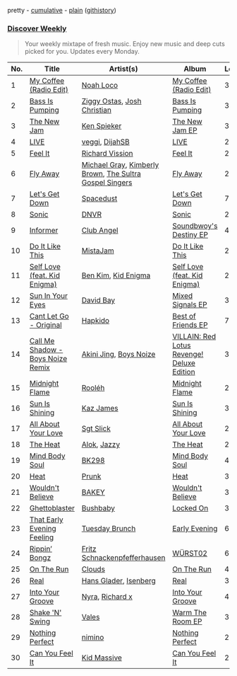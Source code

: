 pretty - [cumulative](/playlists/cumulative/Discover%20Weekly.md) - [plain](/playlists/plain/37i9dQZEVXcERLiUqU2pJX) ([githistory](https://github.githistory.xyz/vitokorn/spotify-playlist-archive/blob/master/playlists/plain/37i9dQZEVXcERLiUqU2pJX))
### [Discover Weekly](https://open.spotify.com/playlist/37i9dQZEVXcERLiUqU2pJX)

> Your weekly mixtape of fresh music. Enjoy new music and deep cuts picked for you. Updates every Monday.

| No. | Title | Artist(s) | Album | Length |
|---|---|---|---|---|
| 1 | [My Coffee (Radio Edit)](https://open.spotify.com/track/3VwI8k1BFMnW2LzOHd8wDl) | [Noah Loco](https://open.spotify.com/artist/2dM7JfORAeEa88KubhKrxA) | [My Coffee (Radio Edit)](https://open.spotify.com/album/7IeVJanV9cDzavhrfpAlOK) | 3:37 |
| 2 | [Bass Is Pumping](https://open.spotify.com/track/7A38q6OZ1vjy84t3H8O9Ub) | [Ziggy Ostas](https://open.spotify.com/artist/15DowSkC7pW2MEZhlEFvj1), [Josh Christian](https://open.spotify.com/artist/31CIBQuWl2D0nlouQB2S1b) | [Bass Is Pumping](https://open.spotify.com/album/5kb149u7fhLhNU8eE6s9Ko) | 3:51 |
| 3 | [The New Jam](https://open.spotify.com/track/7gbj2NPwqPt8aRnjC2cfhX) | [Ken Spieker](https://open.spotify.com/artist/1hFWjKEaPnMKiM73jlEIt2) | [The New Jam EP](https://open.spotify.com/album/3VCOxyEDj3yyLz1ahaRfQN) | 3:26 |
| 4 | [LIVE](https://open.spotify.com/track/67azexYEXRdBvNnkAZuZY1) | [veggi](https://open.spotify.com/artist/1hrOvw6197WGlXcIBJAp7v), [DijahSB](https://open.spotify.com/artist/4H9N7llvyhoddyD2oIrXWt) | [LIVE](https://open.spotify.com/album/34fhH2JfUYk74ygiMc3plp) | 2:06 |
| 5 | [Feel It](https://open.spotify.com/track/6jSp2mezTWMDY6RZnbjZo5) | [Richard Vission](https://open.spotify.com/artist/3EBdhh05GoAX3lIqJSPVXt) | [Feel It](https://open.spotify.com/album/6t7su7MXASPwfwLnE3nQRM) | 2:31 |
| 6 | [Fly Away](https://open.spotify.com/track/7vs9IK3RaOWJo2VzIdZqeC) | [Michael Gray](https://open.spotify.com/artist/2aM5jpQ0WTcQDeHsil8Ihz), [Kimberly Brown](https://open.spotify.com/artist/2zsnT8NolGR7zDd1SrpZql), [The Sultra Gospel Singers](https://open.spotify.com/artist/66Es8gFFWor20gBsnCFrNs) | [Fly Away](https://open.spotify.com/album/4OEEKEhccQCOh0sCPZ15mQ) | 2:57 |
| 7 | [Let's Get Down](https://open.spotify.com/track/31UpiCAymTMFPMRm1HGY5S) | [Spacedust](https://open.spotify.com/artist/72d5mipc0uULCP2SpcxFxy) | [Let's Get Down](https://open.spotify.com/album/7xVHD2P905yTqZta6plQdh) | 7:15 |
| 8 | [Sonic](https://open.spotify.com/track/7od6Dag3ZGFBLQJVzsiJJg) | [DNVR](https://open.spotify.com/artist/5jdbH48Rcr1jvVSVG0osQK) | [Sonic](https://open.spotify.com/album/4pfuR7kfluNUlgsUPSD7uV) | 2:13 |
| 9 | [Informer](https://open.spotify.com/track/6DVzf5wO1xEUcXNpdFN6WO) | [Club Angel](https://open.spotify.com/artist/1reJK6xw6Lu0r1PMoTUTDj) | [Soundbwoy's Destiny EP](https://open.spotify.com/album/4eIo14TfVeYAyG7e9ioOcS) | 4:07 |
| 10 | [Do It Like This](https://open.spotify.com/track/6nF2WZec3s2oVn0UzMlTUX) | [MistaJam](https://open.spotify.com/artist/3qi5fhSI6aUecvRN0XqIJ2) | [Do It Like This](https://open.spotify.com/album/1UuTD9NPPmW8A0H6xbnX1W) | 2:00 |
| 11 | [Self Love (feat. Kid Enigma)](https://open.spotify.com/track/1W2dU4oGGpTYctvjdFrUfh) | [Ben Kim](https://open.spotify.com/artist/0quOpHBDwcOmM5B9V3TPpL), [Kid Enigma](https://open.spotify.com/artist/6xh20mDGCfR9jH2tYotdBE) | [Self Love (feat. Kid Enigma)](https://open.spotify.com/album/3gQ5wX6XQNawlYf3arpmWy) | 2:44 |
| 12 | [Sun In Your Eyes](https://open.spotify.com/track/1RVciWi78EFkx4QTijnEm3) | [David Bay](https://open.spotify.com/artist/5yHK7mClF5i8Jabk8IKISo) | [Mixed Signals EP](https://open.spotify.com/album/5cFGM02y32DmEGcPbneJIi) | 3:20 |
| 13 | [Cant Let Go - Original](https://open.spotify.com/track/1omrwHiE3wmxT7PXEqp635) | [Hapkido](https://open.spotify.com/artist/2rSnvjg13auqQ7PQcPXGKk) | [Best of Friends EP](https://open.spotify.com/album/40dNWu9rNbRYkoVSapQffQ) | 7:54 |
| 14 | [Call Me Shadow - Boys Noize Remix](https://open.spotify.com/track/44yGGFXEGynLXl6200N0Et) | [Akini Jing](https://open.spotify.com/artist/2VtVHEiaBjDGzysvaO5tDH), [Boys Noize](https://open.spotify.com/artist/62k5LKMhymqlDNo2DWOvvv) | [VILLAIN: Red Lotus Revenge! Deluxe Edition](https://open.spotify.com/album/7nBKq22RfkhZ8O4yvIYYf8) | 3:49 |
| 15 | [Midnight Flame](https://open.spotify.com/track/7iaDZQjqmQckbtujcC204U) | [Rooléh](https://open.spotify.com/artist/7zCwvjLktz2o5LFYvTquJu) | [Midnight Flame](https://open.spotify.com/album/5A1haYlyRXJMptiWdYnIFP) | 2:43 |
| 16 | [Sun Is Shining](https://open.spotify.com/track/3Vv7Zeqig8hfejz3oJ3l09) | [Kaz James](https://open.spotify.com/artist/1XGHs7YFtpCbDGKaNdPPtA) | [Sun Is Shining](https://open.spotify.com/album/0WTrD8rtdbNV2mC94B9kdX) | 3:03 |
| 17 | [All About Your Love](https://open.spotify.com/track/7uQnKKClNPmQKf6vew86v7) | [Sgt Slick](https://open.spotify.com/artist/64rqoVt9ShRtUCU0bPKQll) | [All About Your Love](https://open.spotify.com/album/1elA7GunM4Q2kkg7Si6Za3) | 2:48 |
| 18 | [The Heat](https://open.spotify.com/track/48dpaw8uNJOaOQqh4tuk7p) | [Alok](https://open.spotify.com/artist/0NGAZxHanS9e0iNHpR8f2W), [Jazzy](https://open.spotify.com/artist/7zAAwgV5Wqmvpb4GzvlRkP) | [The Heat](https://open.spotify.com/album/5yz98zU9Q0jqwaBP1ppMI4) | 2:30 |
| 19 | [Mind Body Soul](https://open.spotify.com/track/2qSQOFT6zCduz58iuRGlnu) | [BK298](https://open.spotify.com/artist/0Tmjtnjc2KtnQDpbFEmPaz) | [Mind Body Soul](https://open.spotify.com/album/6GCr1Oc9kDuAAwJ97JqP5A) | 4:46 |
| 20 | [Heat](https://open.spotify.com/track/1Q09LzROZCdwuPtvtKGd0f) | [Prunk](https://open.spotify.com/artist/6FJfLfGO9X2AVNz0sFscrG) | [Heat](https://open.spotify.com/album/2qW5OsFApVV4uFsXSHu1YF) | 3:52 |
| 21 | [Wouldn't Believe](https://open.spotify.com/track/1H5pIpTTiuxYnzzeOlGYYf) | [BAKEY](https://open.spotify.com/artist/49du30vgnQZT13tyjnrspT) | [Wouldn't Believe](https://open.spotify.com/album/0nF4WVXPunDRsNw9c1LTOd) | 3:18 |
| 22 | [Ghettoblaster](https://open.spotify.com/track/2M5LhHBQnM28tQYWVvy0ru) | [Bushbaby](https://open.spotify.com/artist/6YYg4TQoF8cp50IuM2vU4C) | [Locked On](https://open.spotify.com/album/5APEg6tK8STLOsE1DnZKhP) | 3:42 |
| 23 | [That Early Evening Feeling](https://open.spotify.com/track/4UzvgZGDUe8jz3HQjKZDfM) | [Tuesday Brunch](https://open.spotify.com/artist/6Y7Qd7E3tt6GUww81PGeuw) | [Early Evening](https://open.spotify.com/album/6VRG3zZmnf59lS2jzbmWlE) | 6:07 |
| 24 | [Rippin’ Bongz](https://open.spotify.com/track/7lUSoIBQCtGYAS88HyIdz3) | [Fritz Schnackenpfefferhausen](https://open.spotify.com/artist/0EZeLYmPZcmGA7x5cztP1G) | [WÜRST02](https://open.spotify.com/album/1ROJCHNV8z8BkBREHty5Qy) | 6:03 |
| 25 | [On The Run](https://open.spotify.com/track/2yOUVDv4Ic2JDxluSIjnw4) | [Clouds](https://open.spotify.com/artist/3f0kobRhjLIHJna3UsEqim) | [On The Run](https://open.spotify.com/album/25y4f4sy9HBwYiKUAIDkxv) | 4:52 |
| 26 | [Real](https://open.spotify.com/track/0sHxBKvOOrPfCfBZjOIbkN) | [Hans Glader](https://open.spotify.com/artist/2xncrpOGGRImOgiWmbAPZG), [Isenberg](https://open.spotify.com/artist/753xxcDfgqoyWJTs55HCal) | [Real](https://open.spotify.com/album/1S3kgoT0prKVmnoX18HZRk) | 3:24 |
| 27 | [Into Your Groove](https://open.spotify.com/track/3ivO63tuzsQPI9kOgrZoah) | [Nyra](https://open.spotify.com/artist/68JPALv2DlQNPeiyyO7PP8), [Richard x](https://open.spotify.com/artist/1U3sbewNFRq4oyhUWZinMi) | [Into Your Groove](https://open.spotify.com/album/0Td3TnwxqNearczk1wpadD) | 4:58 |
| 28 | [Shake 'N' Swing](https://open.spotify.com/track/3hduTmT0C4KvgMYVHPVd6k) | [Vales](https://open.spotify.com/artist/4ivi3u9exYoKCz1c01QfqE) | [Warm The Room EP](https://open.spotify.com/album/0CTegVaA2PBYgPsqgRdVPN) | 3:50 |
| 29 | [Nothing Perfect](https://open.spotify.com/track/6mQuPZ0b3YF53flZe0YBns) | [nimino](https://open.spotify.com/artist/5x0R3zoC09GMiRJomoexLV) | [Nothing Perfect](https://open.spotify.com/album/4YGu4oVqQQpYhZx25BZwpE) | 2:45 |
| 30 | [Can You Feel It](https://open.spotify.com/track/0SB58VEWvPE4sVe4x6VULO) | [Kid Massive](https://open.spotify.com/artist/3Wq3JblaHx1jlVWTbdzGvC) | [Can You Feel It](https://open.spotify.com/album/44e5WbhSamitP4JmBw88Ws) | 2:28 |